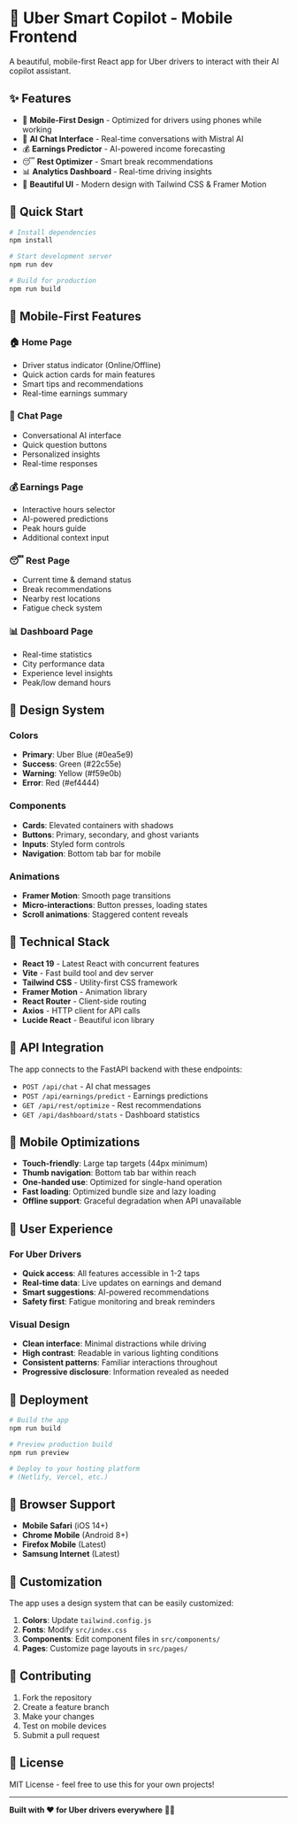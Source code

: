 # 🚗 Uber Smart Copilot - Mobile Frontend

A beautiful, mobile-first React app for Uber drivers to interact with their AI copilot assistant.

## ✨ Features

- 📱 **Mobile-First Design** - Optimized for drivers using phones while working
- 🤖 **AI Chat Interface** - Real-time conversations with Mistral AI
- 💰 **Earnings Predictor** - AI-powered income forecasting
- 😴 **Rest Optimizer** - Smart break recommendations
- 📊 **Analytics Dashboard** - Real-time driving insights
- 🎨 **Beautiful UI** - Modern design with Tailwind CSS & Framer Motion

## 🚀 Quick Start

```bash
# Install dependencies
npm install

# Start development server
npm run dev

# Build for production
npm run build
```

## 📱 Mobile-First Features

### 🏠 Home Page
- Driver status indicator (Online/Offline)
- Quick action cards for main features
- Smart tips and recommendations
- Real-time earnings summary

### 💬 Chat Page
- Conversational AI interface
- Quick question buttons
- Personalized insights
- Real-time responses

### 💰 Earnings Page
- Interactive hours selector
- AI-powered predictions
- Peak hours guide
- Additional context input

### 😴 Rest Page
- Current time & demand status
- Break recommendations
- Nearby rest locations
- Fatigue check system

### 📊 Dashboard Page
- Real-time statistics
- City performance data
- Experience level insights
- Peak/low demand hours

## 🎨 Design System

### Colors
- **Primary**: Uber Blue (#0ea5e9)
- **Success**: Green (#22c55e)
- **Warning**: Yellow (#f59e0b)
- **Error**: Red (#ef4444)

### Components
- **Cards**: Elevated containers with shadows
- **Buttons**: Primary, secondary, and ghost variants
- **Inputs**: Styled form controls
- **Navigation**: Bottom tab bar for mobile

### Animations
- **Framer Motion**: Smooth page transitions
- **Micro-interactions**: Button presses, loading states
- **Scroll animations**: Staggered content reveals

## 🔧 Technical Stack

- **React 19** - Latest React with concurrent features
- **Vite** - Fast build tool and dev server
- **Tailwind CSS** - Utility-first CSS framework
- **Framer Motion** - Animation library
- **React Router** - Client-side routing
- **Axios** - HTTP client for API calls
- **Lucide React** - Beautiful icon library

## 📡 API Integration

The app connects to the FastAPI backend with these endpoints:

- `POST /api/chat` - AI chat messages
- `POST /api/earnings/predict` - Earnings predictions
- `GET /api/rest/optimize` - Rest recommendations
- `GET /api/dashboard/stats` - Dashboard statistics

## 📱 Mobile Optimizations

- **Touch-friendly**: Large tap targets (44px minimum)
- **Thumb navigation**: Bottom tab bar within reach
- **One-handed use**: Optimized for single-hand operation
- **Fast loading**: Optimized bundle size and lazy loading
- **Offline support**: Graceful degradation when API unavailable

## 🎯 User Experience

### For Uber Drivers
- **Quick access**: All features accessible in 1-2 taps
- **Real-time data**: Live updates on earnings and demand
- **Smart suggestions**: AI-powered recommendations
- **Safety first**: Fatigue monitoring and break reminders

### Visual Design
- **Clean interface**: Minimal distractions while driving
- **High contrast**: Readable in various lighting conditions
- **Consistent patterns**: Familiar interactions throughout
- **Progressive disclosure**: Information revealed as needed

## 🚀 Deployment

```bash
# Build the app
npm run build

# Preview production build
npm run preview

# Deploy to your hosting platform
# (Netlify, Vercel, etc.)
```

## 📱 Browser Support

- **Mobile Safari** (iOS 14+)
- **Chrome Mobile** (Android 8+)
- **Firefox Mobile** (Latest)
- **Samsung Internet** (Latest)

## 🎨 Customization

The app uses a design system that can be easily customized:

1. **Colors**: Update `tailwind.config.js`
2. **Fonts**: Modify `src/index.css`
3. **Components**: Edit component files in `src/components/`
4. **Pages**: Customize page layouts in `src/pages/`

## 🤝 Contributing

1. Fork the repository
2. Create a feature branch
3. Make your changes
4. Test on mobile devices
5. Submit a pull request

## 📄 License

MIT License - feel free to use this for your own projects!

---

**Built with ❤️ for Uber drivers everywhere** 🚗💨